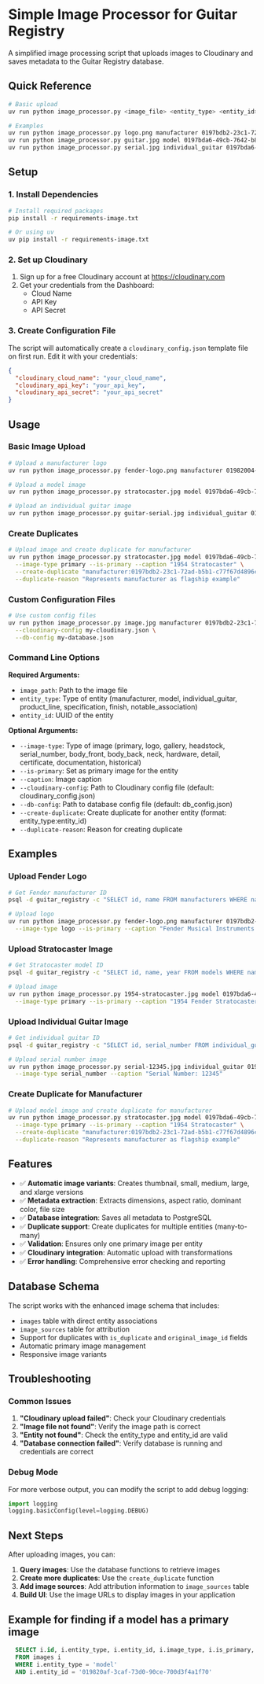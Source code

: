 # Simple Image Processor for Guitar Registry

A simplified image processing script that uploads images to Cloudinary and saves metadata to the Guitar Registry database.

## Quick Reference

```bash
# Basic upload
uv run python image_processor.py <image_file> <entity_type> <entity_id> [options]

# Examples
uv run python image_processor.py logo.png manufacturer 0197bdb2-23c1-72ad-b5b1-c77f67d4896c --image-type logo --is-primary
uv run python image_processor.py guitar.jpg model 0197bda6-49cb-7642-b812-b7b1c2af7824 --image-type primary --is-primary --caption "1954 Stratocaster"
uv run python image_processor.py serial.jpg individual_guitar 0197bda6-49cb-7642-b812-b7b1c2af7824 --image-type serial_number
```

## Setup

### 1. Install Dependencies

```bash
# Install required packages
pip install -r requirements-image.txt

# Or using uv
uv pip install -r requirements-image.txt
```

### 2. Set up Cloudinary

1. Sign up for a free Cloudinary account at https://cloudinary.com
2. Get your credentials from the Dashboard:
   - Cloud Name
   - API Key
   - API Secret

### 3. Create Configuration File

The script will automatically create a `cloudinary_config.json` template file on first run. Edit it with your credentials:

```json
{
  "cloudinary_cloud_name": "your_cloud_name",
  "cloudinary_api_key": "your_api_key",
  "cloudinary_api_secret": "your_api_secret"
}
```

## Usage

### Basic Image Upload

```bash
# Upload a manufacturer logo
uv run python image_processor.py fender-logo.png manufacturer 01982004-3a25-75cf-832c-552b20e8975f --image-type logo --is-primary --caption "Fender Logo"

# Upload a model image
uv run python image_processor.py stratocaster.jpg model 0197bda6-49cb-7642-b812-b7b1c2af7824 --image-type primary --is-primary --caption "1954 Stratocaster"

# Upload an individual guitar image
uv run python image_processor.py guitar-serial.jpg individual_guitar 0197bda6-49cb-7642-b812-b7b1c2af7824 --image-type serial_number --caption "Serial Number Detail"
```

### Create Duplicates

```bash
# Upload image and create duplicate for manufacturer
uv run python image_processor.py stratocaster.jpg model 0197bda6-49cb-7642-b812-b7b1c2af7824 \
  --image-type primary --is-primary --caption "1954 Stratocaster" \
  --create-duplicate "manufacturer:0197bdb2-23c1-72ad-b5b1-c77f67d4896c" \
  --duplicate-reason "Represents manufacturer as flagship example"
```

### Custom Configuration Files

```bash
# Use custom config files
uv run python image_processor.py image.jpg manufacturer 0197bdb2-23c1-72ad-b5b1-c77f67d4896c \
  --cloudinary-config my-cloudinary.json \
  --db-config my-database.json
```

### Command Line Options

**Required Arguments:**
- `image_path`: Path to the image file
- `entity_type`: Type of entity (manufacturer, model, individual_guitar, product_line, specification, finish, notable_association)
- `entity_id`: UUID of the entity

**Optional Arguments:**
- `--image-type`: Type of image (primary, logo, gallery, headstock, serial_number, body_front, body_back, neck, hardware, detail, certificate, documentation, historical)
- `--is-primary`: Set as primary image for the entity
- `--caption`: Image caption
- `--cloudinary-config`: Path to Cloudinary config file (default: cloudinary_config.json)
- `--db-config`: Path to database config file (default: db_config.json)
- `--create-duplicate`: Create duplicate for another entity (format: entity_type:entity_id)
- `--duplicate-reason`: Reason for creating duplicate

## Examples

### Upload Fender Logo

```bash
# Get Fender manufacturer ID
psql -d guitar_registry -c "SELECT id, name FROM manufacturers WHERE name LIKE '%Fender%';"

# Upload logo
uv run python image_processor.py fender-logo.png manufacturer 0197bdb2-23c1-72ad-b5b1-c77f67d4896c \
  --image-type logo --is-primary --caption "Fender Musical Instruments Corporation Logo"
```

### Upload Stratocaster Image

```bash
# Get Stratocaster model ID
psql -d guitar_registry -c "SELECT id, name, year FROM models WHERE name = 'Stratocaster' AND year = 1954;"

# Upload image
uv run python image_processor.py 1954-stratocaster.jpg model 0197bda6-49cb-7642-b812-b7b1c2af7824 \
  --image-type primary --is-primary --caption "1954 Fender Stratocaster - The Original"
```

### Upload Individual Guitar Image

```bash
# Get individual guitar ID
psql -d guitar_registry -c "SELECT id, serial_number FROM individual_guitars WHERE serial_number = '12345';"

# Upload serial number image
uv run python image_processor.py serial-12345.jpg individual_guitar 0197bda6-49cb-7642-b812-b7b1c2af7824 \
  --image-type serial_number --caption "Serial Number: 12345"
```

### Create Duplicate for Manufacturer

```bash
# Upload model image and create duplicate for manufacturer
uv run python image_processor.py stratocaster.jpg model 0197bda6-49cb-7642-b812-b7b1c2af7824 \
  --image-type primary --is-primary --caption "1954 Stratocaster" \
  --create-duplicate "manufacturer:0197bdb2-23c1-72ad-b5b1-c77f67d4896c" \
  --duplicate-reason "Represents manufacturer as flagship example"
```

## Features

- ✅ **Automatic image variants**: Creates thumbnail, small, medium, large, and xlarge versions
- ✅ **Metadata extraction**: Extracts dimensions, aspect ratio, dominant color, file size
- ✅ **Database integration**: Saves all metadata to PostgreSQL
- ✅ **Duplicate support**: Create duplicates for multiple entities (many-to-many)
- ✅ **Validation**: Ensures only one primary image per entity
- ✅ **Cloudinary integration**: Automatic upload with transformations
- ✅ **Error handling**: Comprehensive error checking and reporting

## Database Schema

The script works with the enhanced image schema that includes:

- `images` table with direct entity associations
- `image_sources` table for attribution
- Support for duplicates with `is_duplicate` and `original_image_id` fields
- Automatic primary image management
- Responsive image variants

## Troubleshooting

### Common Issues

1. **"Cloudinary upload failed"**: Check your Cloudinary credentials
2. **"Image file not found"**: Verify the image path is correct
3. **"Entity not found"**: Check the entity_type and entity_id are valid
4. **"Database connection failed"**: Verify database is running and credentials are correct

### Debug Mode

For more verbose output, you can modify the script to add debug logging:

```python
import logging
logging.basicConfig(level=logging.DEBUG)
```

## Next Steps

After uploading images, you can:

1. **Query images**: Use the database functions to retrieve images
2. **Create more duplicates**: Use the `create_duplicate` function
3. **Add image sources**: Add attribution information to `image_sources` table
4. **Build UI**: Use the image URLs to display images in your application 

## Example for finding if a model has a primary image

```sql
  SELECT i.id, i.entity_type, i.entity_id, i.image_type, i.is_primary, i.caption, i.original_url
  FROM images i
  WHERE i.entity_type = 'model'
  AND i.entity_id = '019820af-3caf-73d0-90ce-700d3f4a1f70'
```